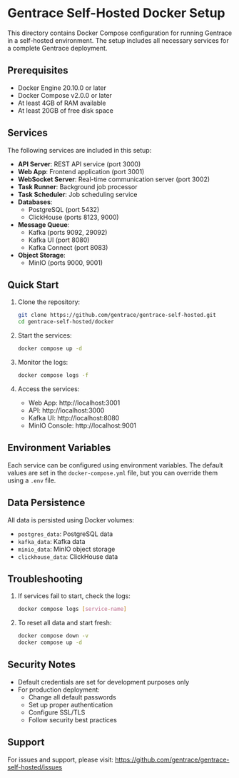 # Gentrace Self-Hosted Docker Setup

This directory contains Docker Compose configuration for running Gentrace in a self-hosted environment. The setup includes all necessary services for a complete Gentrace deployment.

## Prerequisites

- Docker Engine 20.10.0 or later
- Docker Compose v2.0.0 or later
- At least 4GB of RAM available
- At least 20GB of free disk space

## Services

The following services are included in this setup:

- **API Server**: REST API service (port 3000)
- **Web App**: Frontend application (port 3001)
- **WebSocket Server**: Real-time communication server (port 3002)
- **Task Runner**: Background job processor
- **Task Scheduler**: Job scheduling service
- **Databases**:
  - PostgreSQL (port 5432)
  - ClickHouse (ports 8123, 9000)
- **Message Queue**:
  - Kafka (ports 9092, 29092)
  - Kafka UI (port 8080)
  - Kafka Connect (port 8083)
- **Object Storage**:
  - MinIO (ports 9000, 9001)

## Quick Start

1. Clone the repository:

   ```bash
   git clone https://github.com/gentrace/gentrace-self-hosted.git
   cd gentrace-self-hosted/docker
   ```

2. Start the services:

   ```bash
   docker compose up -d
   ```

3. Monitor the logs:

   ```bash
   docker compose logs -f
   ```

4. Access the services:
   - Web App: http://localhost:3001
   - API: http://localhost:3000
   - Kafka UI: http://localhost:8080
   - MinIO Console: http://localhost:9001

## Environment Variables

Each service can be configured using environment variables. The default values are set in the `docker-compose.yml` file, but you can override them using a `.env` file.

## Data Persistence

All data is persisted using Docker volumes:

- `postgres_data`: PostgreSQL data
- `kafka_data`: Kafka data
- `minio_data`: MinIO object storage
- `clickhouse_data`: ClickHouse data

## Troubleshooting

1. If services fail to start, check the logs:

   ```bash
   docker compose logs [service-name]
   ```

2. To reset all data and start fresh:
   ```bash
   docker compose down -v
   docker compose up -d
   ```

## Security Notes

- Default credentials are set for development purposes only
- For production deployment:
  - Change all default passwords
  - Set up proper authentication
  - Configure SSL/TLS
  - Follow security best practices

## Support

For issues and support, please visit:
https://github.com/gentrace/gentrace-self-hosted/issues
